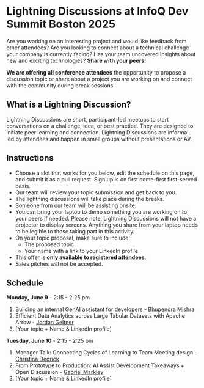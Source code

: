 # Lightning Discussions at InfoQ Dev Summit Boston 2025

Are you working on an interesting project and would like feedback from other attendees? Are you looking to connect about a technical challenge your company is currently facing? Has your team uncovered insights about new and exciting technologies? **Share with your peers!**

**We are offering all conference attendees** the opportunity to propose a discussion topic or share about a project you are working on and connect with the community during break sessions.

## What is a Lightning Discussion? ##
Lightning Discussions are short, participant-led meetups to start conversations on a challenge, idea, or best practice. They are designed to initiate peer learning and connection. Lightning Discussions are informal, led by attendees and happen in small groups without presentations or AV.

## Instructions
- Choose a slot that works for you below, edit the schedule on this page, and submit it as a pull request. Sign up is on first come-first first-served basis.
- Our team will review your topic submission and get back to you.
- The lightning discussions will take place during the breaks.
- Someone from our team will be assisting onsite.
- You can bring your laptop to demo something you are working on to your peers if needed. Please note, Lightning Discussions will not have a projector to display screens. Anything you share from your laptop needs to be legible to those taking part in this activity.
- On your topic proposal, make sure to include:
  - The proposed topic
  - Your name with a link to your LinkedIn profile
- This offer is **only available to registered attendees**.
- Sales pitches will not be accepted.

## Schedule
**Monday, June 9** - 2:15 - 2:25 pm
1. Building an internal GenAI assistant for developers - [Bhupendra Mishra](https://www.linkedin.com/in/bhupendram/)
2. Efficient Data Analytics across Large Tabular Datasets with Apache Arrow - [Jordan Geltner](http://linkedin.com/in/jordan-geltner-8a311185)
3. [Your topic + Name & LinkedIn profile]

**Tuesday, June 10** - 2:15 - 2:25 pm 
1. Manager Talk: Connecting Cycles of Learning to Team Meeting design - [Christina Dedrick](https://www.linkedin.com/in/christina-dedrick/)
2. From Prototype to Production: AI Assist Development Takeaways + Open Discussion - [Gabriel Markley](https://www.linkedin.com/in/gabrielmarkley/)
3. [Your topic + Name & LinkedIn profile]
